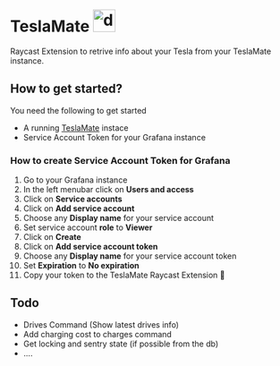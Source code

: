 # TeslaMate <img src="https://raw.githubusercontent.com/teslamate-org/teslamate/a15631f2ff18b99023d562897de0f56ee3c38c0b/website/static/img/logo.svg" alt="drawing" width="40"/>

Raycast Extension to retrive info about your Tesla from your TeslaMate instance.

## How to get started?

You need the following to get started

- A running <a href="https://github.com/teslamate-org/teslamate">TeslaMate</a> instace
- Service Account Token for your Grafana instance

### How to create Service Account Token for Grafana

1. Go to your Grafana instance
2. In the left menubar click on <b>Users and access</b>
3. Click on <b>Service accounts</b>
4. Click on <b>Add service account</b>
5. Choose any <b>Display name</b> for your service account
6. Set service account <b>role</b> to <b>Viewer</b>
7. Click on <b>Create</b>
8. Click on <b>Add service account token</b>
9. Choose any <b>Display name</b> for your service account token
10. Set <b>Expiration</b> to <b>No expiration</b>
11. Copy your token to the TeslaMate Raycast Extension 🎉

## Todo

- Drives Command (Show latest drives info)
- Add charging cost to charges command
- Get locking and sentry state (if possible from the db)
- ....
